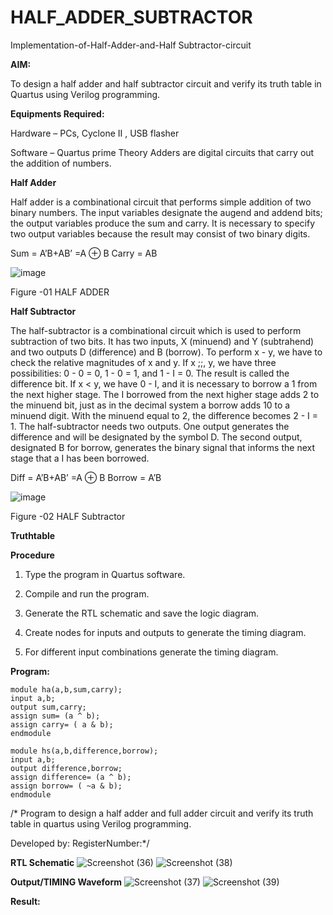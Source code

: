 # HALF_ADDER_SUBTRACTOR

Implementation-of-Half-Adder-and-Half Subtractor-circuit

**AIM:**

To design a half adder and half subtractor circuit and verify its truth table in Quartus using Verilog programming.

**Equipments Required:**

Hardware – PCs, Cyclone II , USB flasher 

Software – Quartus prime Theory Adders are digital circuits that carry out the addition of numbers.

**Half Adder**

Half adder is a combinational circuit that performs simple addition of two binary numbers. The input variables designate the augend and addend bits; the output variables produce the sum and carry. It is necessary to specify two output variables because the result may consist of two binary digits.

Sum = A’B+AB’ =A ⊕ B Carry = AB

![image](https://github.com/naavaneetha/HALF_ADDER_SUBTRACTOR/assets/154305477/bd4a0b2c-cdbc-4184-ab08-81578f121e1f)

Figure -01 HALF ADDER

**Half Subtractor**

The half-subtractor is a combinational circuit which is used to perform subtraction of two bits. It has two inputs, X (minuend) and Y (subtrahend) and two outputs D (difference) and B (borrow). To perform x - y, we have to check the relative magnitudes of x and y. If x ;;, y, we have three possibilities: 0 - 0 = 0, 1 - 0 = 1, and 1 - I = 0. The result is called the difference bit. If x < y, we have 0 - I, and it is necessary to borrow a 1 from the next higher stage. The I borrowed from the next higher stage adds 2 to the minuend bit, just as in the decimal system a borrow adds 10 to a minuend digit. With the minuend equal to 2, the difference becomes 2 - I = 1. The half-subtractor needs two outputs. One output generates the difference and will be designated by the symbol D. The second output, designated B for borrow, generates the binary signal that informs the next stage that a I has been borrowed. 

Diff = A’B+AB’ =A ⊕ B
Borrow = A’B

 ![image](https://github.com/naavaneetha/HALF_ADDER_SUBTRACTOR/assets/154305477/d76b099c-513f-4e7c-843a-e2fd028a531a)

Figure -02 HALF Subtractor

**Truthtable**

**Procedure**

1.	Type the program in Quartus software.

2.	Compile and run the program.

3.	Generate the RTL schematic and save the logic diagram.

4.	Create nodes for inputs and outputs to generate the timing diagram.

5.	For different input combinations generate the timing diagram.


**Program:**
```
module ha(a,b,sum,carry); 
input a,b; 
output sum,carry; 
assign sum= (a ^ b); 
assign carry= ( a & b); 
endmodule
```
```
module hs(a,b,difference,borrow); 
input a,b; 
output difference,borrow; 
assign difference= (a ^ b); 
assign borrow= ( ~a & b); 
endmodule
```


/* Program to design a half adder and full adder circuit and verify its truth table in quartus using Verilog programming.

Developed by: RegisterNumber:*/

**RTL Schematic**
![Screenshot (36)](https://github.com/user-attachments/assets/6e20b849-dc13-4ae9-8f77-2c8f3b5b5306)
![Screenshot (38)](https://github.com/user-attachments/assets/c69b3869-74db-486a-9b9a-af1bf340c923)



**Output/TIMING Waveform**
![Screenshot (37)](https://github.com/user-attachments/assets/2dba866b-261c-4d79-85cc-e357d8a65b61)
![Screenshot (39)](https://github.com/user-attachments/assets/36572dfc-8ae3-4f44-8052-51cfd4df02f0)



**Result:**
